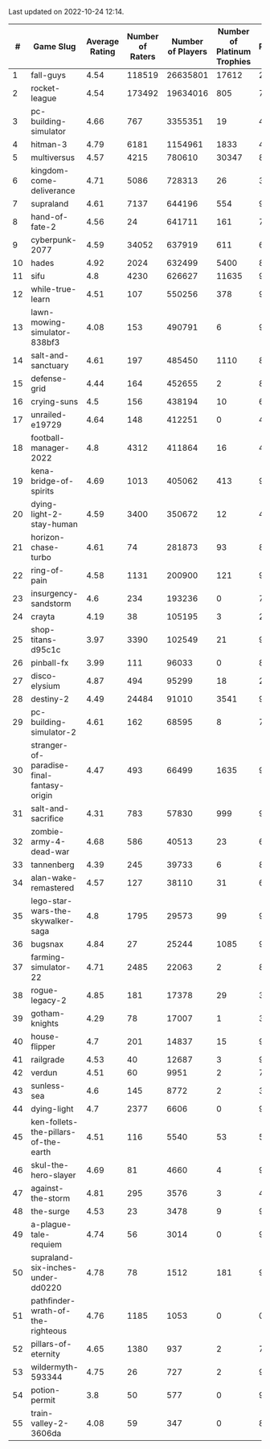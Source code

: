 Last updated on 2022-10-24 12:14.


|#|Game Slug|Average Rating|Number of Raters|Number of Players|Number of Platinum Trophies|Max Rarity (%)|
|---|---|---|---|---|---|---|
|1|fall-guys|4.54|118519|26635801|17612|2|
|2|rocket-league|4.54|173492|19634016|805|75|
|3|pc-building-simulator|4.66|767|3355351|19|47|
|4|hitman-3|4.79|6181|1154961|1833|48|
|5|multiversus|4.57|4215|780610|30347|80|
|6|kingdom-come-deliverance|4.71|5086|728313|26|30|
|7|supraland|4.61|7137|644196|554|99|
|8|hand-of-fate-2|4.56|24|641711|161|72|
|9|cyberpunk-2077|4.59|34052|637919|611|61|
|10|hades|4.92|2024|632499|5400|89|
|11|sifu|4.8|4230|626627|11635|96|
|12|while-true-learn|4.51|107|550256|378|93|
|13|lawn-mowing-simulator-838bf3|4.08|153|490791|6|90|
|14|salt-and-sanctuary|4.61|197|485450|1110|83|
|15|defense-grid|4.44|164|452655|2|80|
|16|crying-suns|4.5|156|438194|10|65|
|17|unrailed-e19729|4.64|148|412251|0|40|
|18|football-manager-2022|4.8|4312|411864|16|48|
|19|kena-bridge-of-spirits|4.69|1013|405062|413|94|
|20|dying-light-2-stay-human|4.59|3400|350672|12|48|
|21|horizon-chase-turbo|4.61|74|281873|93|83|
|22|ring-of-pain|4.58|1131|200900|121|97|
|23|insurgency-sandstorm|4.6|234|193236|0|7|
|24|crayta|4.19|38|105195|3|23|
|25|shop-titans-d95c1c|3.97|3390|102549|21|98|
|26|pinball-fx|3.99|111|96033|0|85|
|27|disco-elysium|4.87|494|95299|18|28|
|28|destiny-2|4.49|24484|91010|3541|96|
|29|pc-building-simulator-2|4.61|162|68595|8|74|
|30|stranger-of-paradise-final-fantasy-origin|4.47|493|66499|1635|98|
|31|salt-and-sacrifice|4.31|783|57830|999|91|
|32|zombie-army-4-dead-war|4.68|586|40513|23|66|
|33|tannenberg|4.39|245|39733|6|82|
|34|alan-wake-remastered|4.57|127|38110|31|6|
|35|lego-star-wars-the-skywalker-saga|4.8|1795|29573|99|98|
|36|bugsnax|4.84|27|25244|1085|97|
|37|farming-simulator-22|4.71|2485|22063|2|82|
|38|rogue-legacy-2|4.85|181|17378|29|36|
|39|gotham-knights|4.29|78|17007|1|35|
|40|house-flipper|4.7|201|14837|15|93|
|41|railgrade|4.53|40|12687|3|98|
|42|verdun|4.51|60|9951|2|70|
|43|sunless-sea|4.6|145|8772|2|37|
|44|dying-light|4.7|2377|6606|0|96|
|45|ken-follets-the-pillars-of-the-earth|4.51|116|5540|53|54|
|46|skul-the-hero-slayer|4.69|81|4660|4|96|
|47|against-the-storm|4.81|295|3576|3|47|
|48|the-surge|4.53|23|3478|9|94|
|49|a-plague-tale-requiem|4.74|56|3014|0|90|
|50|supraland-six-inches-under-dd0220|4.78|78|1512|181|99|
|51|pathfinder-wrath-of-the-righteous|4.76|1185|1053|0|0.1|
|52|pillars-of-eternity|4.65|1380|937|2|79|
|53|wildermyth-593344|4.75|26|727|2|91|
|54|potion-permit|3.8|50|577|0|97|
|55|train-valley-2-3606da|4.08|59|347|0|88|
